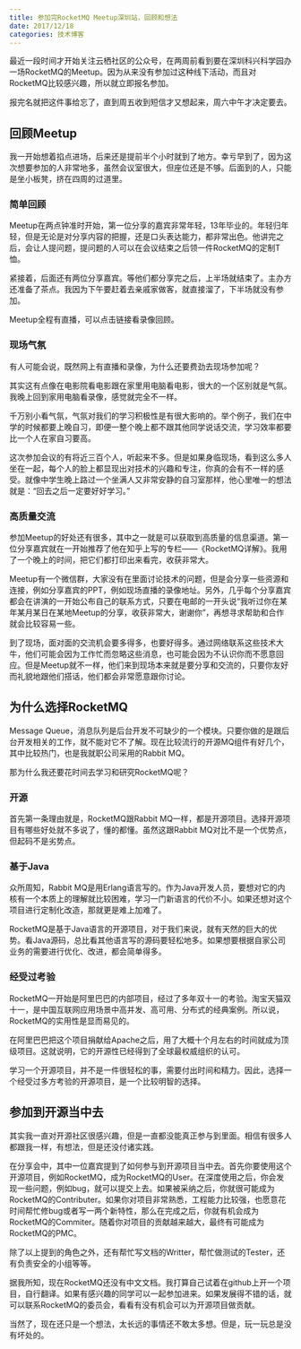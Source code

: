 ```yaml
---
title: 参加完RocketMQ Meetup深圳站，回顾和想法
date: 2017/12/18
categories: 技术博客
---
```


最近一段时间才开始关注云栖社区的公众号，在两周前看到要在深圳科兴科学园办一场RocketMQ的Meetup。因为从来没有参加过这种线下活动，而且对RocketMQ比较感兴趣，所以就立即报名参加。

报完名就把这件事给忘了，直到周五收到短信才又想起来，周六中午才决定要去。

<!-- more -->

## 回顾Meetup
我一开始想着掐点进场，后来还是提前半个小时就到了地方。幸亏早到了，因为这次想要参加的人非常地多，虽然会议室很大，但座位还是不够。后面到的人，只能是坐小板凳，挤在四周的过道里。

### 简单回顾
Meetup在两点钟准时开始，第一位分享的嘉宾非常年轻，13年毕业的。年轻归年轻，但是无论是对分享内容的把握，还是口头表达能力，都非常出色。他讲完之后，会让人提问题，提问题的人可以在会议结束之后领一件RocketMQ的定制T恤。

紧接着，后面还有两位分享嘉宾。等他们都分享完之后，上半场就结束了。主办方还准备了茶点。我因为下午要赶着去亲戚家做客，就直接溜了，下半场就没有参加。

Meetup全程有直播，可以点击链接看录像回顾。

### 现场气氛
有人可能会说，既然网上有直播和录像，为什么还要费劲去现场参加呢？

其实这有点像在电影院看电影跟在家里用电脑看电影，很大的一个区别就是气氛。我晚上回到家用电脑看录像，感觉就完全不一样。

千万别小看气氛，气氛对我们的学习积极性是有很大影响的。举个例子，我们在中学的时候都要上晚自习，即便一整个晚上都不跟其他同学说话交流，学习效率都要比一个人在家自习要高。

这次参加会议的有将近三百个人，听起来不多。但是如果身临现场，看到这么多人坐在一起，每个人的脸上都显现出对技术的兴趣和专注，你真的会有不一样的感受。就像中学生晚上路过一个坐满人又非常安静的自习室那样，他心里唯一的想法就是：“回去之后一定要好好学习。”

### 高质量交流
参加Meetup的好处还有很多，其中之一就是可以获取到高质量的信息渠道。第一位分享嘉宾就在一开始推荐了他在知乎上写的专栏——《RocketMQ详解》。我用了一个晚上的时间，把它们都打印出来看完，收获非常大。

Meetup有一个微信群，大家没有在里面讨论技术的问题，但是会分享一些资源和连接，例如分享嘉宾的PPT，例如现场直播的录像地址。另外，几乎每个分享嘉宾都会在讲演的一开始公布自己的联系方式，只要在电邮的一开头说“我听过你在某年某月某日在某地Meetup的分享，收获非常大，谢谢你”，再想寻求帮助和合作就会比较容易一些。

到了现场，面对面的交流机会要多得多，也要好得多。通过网络联系这些技术大牛，他们可能会因为工作忙而忽略这些消息，也可能会因为不认识你而不愿意回应。但是Meetup就不一样，他们来到现场本来就是要分享和交流的，只要你友好而礼貌地跟他们搭话，他们都会非常愿意跟你讨论。

## 为什么选择RocketMQ
Message Queue，消息队列是后台开发不可缺少的一个模块。只要你做的是跟后台开发相关的工作，就不能对它不了解。现在比较流行的开源MQ组件有好几个，其中比较热门，也是我就职公司采用的Rabbit MQ。

那为什么我还要花时间去学习和研究RocketMQ呢？

### 开源
首先第一条理由就是，RocketMQ跟Rabbit MQ一样，都是开源项目。选择开源项目有哪些好处就不多说了，懂的都懂。虽然这跟Rabbit MQ对比不是一个优势点，但起码不是劣势点。

### 基于Java
众所周知，Rabbit MQ是用Erlang语言写的。作为Java开发人员，要想对它的内核有一个本质上的理解就比较困难，学习一门新语言的代价不小。如果还想对这个项目进行定制化改造，那就更是难上加难了。

RocketMQ是基于Java语言的开源项目，对于我们来说，就有天然的巨大的优势。看Java源码，总比看其他语言写的源码要轻松地多。如果想要根据自家公司业务的需要进行优化、改进，都会简单得多。

### 经受过考验
RocketMQ一开始是阿里巴巴的内部项目，经过了多年双十一的考验。淘宝天猫双十一，是中国互联网应用场景中高并发、高可用、分布式的经典案例。所以说，RocketMQ的实用性是显而易见的。

在阿里巴巴把这个项目捐献给Apache之后，用了大概十个月左右的时间就成为顶级项目。这就说明，它的开源性已经得到了全球最权威组织的认可。

学习一个开源项目，并不是一件很轻松的事，需要付出时间和精力。因此，选择一个经受过多方考验的开源项目，是一个比较明智的选择。

## 参加到开源当中去
其实我一直对开源社区很感兴趣，但是一直都没能真正参与到里面。相信有很多人都跟我一样，有想法，但是还没付诸实践。

在分享会中，其中一位嘉宾提到了如何参与到开源项目当中去。首先你要使用这个开源项目，例如RocketMQ，成为RocketMQ的User。在深度使用之后，你会发现一些问题，例如bug，就可以提交上去。如果被采纳之后，你就很可能成为RocketMQ的Contributer。如果你对项目非常熟悉，工程能力比较强，也愿意花时间帮忙修bug或者写一两个新特性，那么在完成之后，你就有机会成为RocketMQ的Commiter。随着你对项目的贡献越来越大，最终有可能成为RocketMQ的PMC。

除了以上提到的角色之外，还有帮忙写文档的Writter，帮忙做测试的Tester，还有负责安全的小组等等。

据我所知，现在RocketMQ还没有中文文档。我打算自己试着在github上开一个项目，自行翻译。如果有感兴趣的同学可以一起参加进来。如果发展得不错的话，就可以联系RocketMQ的委员会，看看有没有机会可以为开源项目做贡献。

当然了，现在还只是一个想法，太长远的事情还不敢太多想。但是，玩一玩总是没有坏处的。

